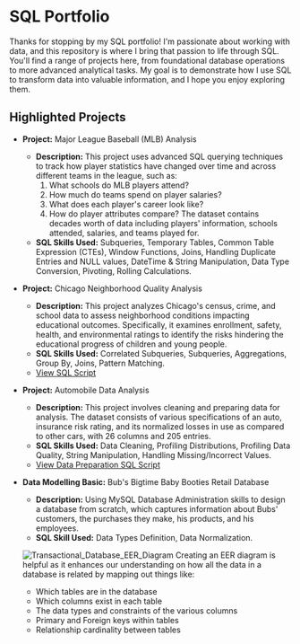 # SQL Portfolio

Thanks for stopping by my SQL portfolio! I'm passionate about working with data, and this repository is where I bring that passion to life through SQL. You'll find a range of projects here, from foundational database operations to more advanced analytical tasks. My goal is to demonstrate how I use SQL to transform data into valuable information, and I hope you enjoy exploring them. 

## Highlighted Projects
- **Project:** Major League Baseball (MLB) Analysis
  - **Description:** This project uses advanced SQL querying techniques to track how player statistics have changed over time and across different teams in the league, such as:
    1. What schools do MLB players attend?
    2. How much do teams spend on player salaries? 
    3. What does each player's career look like? 
    4. How do player attributes compare?
The dataset contains decades worth of data including players' information, schools attended, salaries, and teams played for.
  - **SQL Skills Used:** Subqueries, Temporary Tables, Common Table Expression (CTEs), Window Functions, Joins, Handling Duplicate Entries and NULL values, DateTime & String Manipulation, Data Type Conversion, Pivoting, Rolling Calculations. 

- **Project:** Chicago Neighborhood Quality Analysis
  - **Description:** This project analyzes Chicago's census, crime, and school data to assess neighborhood conditions impacting educational outcomes. Specifically, it examines enrollment, safety, health, and environmental ratings to identify the risks hindering the educational progress of children and young people.
  - **SQL Skills Used:** Correlated Subqueries, Subqueries, Aggregations, Group By, Joins, Pattern Matching. 
  - [View SQL Script](https://github.com/LyKenn-DS/SQL-portfolio/blob/a995b849286412bc899c46109b9ff28d216dc5bd/Chicago%20Neighborhood%20Quality%20Analysis)

- **Project:** Automobile Data Analysis
  - **Description:** This project involves cleaning and preparing data for analysis. The dataset consists of various specifications of an auto, insurance risk rating, and its normalized losses in use as compared to other cars, with 26 columns and 205 entries. 
  - **SQL Skills Used:** Data Cleaning, Profiling Distributions, Profiling Data Quality, String Manipulation, Handling Missing/Incorrect Values.
  - [View Data Preparation SQL Script](https://github.com/LyKenn-DS/SQL-portfolio/blob/2b4d92723fe89c8cab5cfa0d39ac5dd498d62c1c/Automobile%20Data)
 
- **Data Modelling Basic:** Bub's Bigtime Baby Booties Retail Database
  - **Description:** Using MySQL Database Administration skills to design a database from scratch, which captures information about Bubs' customers, the purchases they make, his products, and his employees.
  - **SQL Skill Used:** Data Types Definition, Data Normalization.
 
  ![Transactional_Database_EER_Diagram](https://github.com/user-attachments/assets/3dc0d5f7-477e-4447-b021-6c2013d421e1)
Creating an EER diagram is helpful as it enhances our understanding on how all the data in a database is related by mapping out things like:
  - Which tables are in the database
  - Which columns exist in each table
  - The data types and constraints of the various columns
  - Primary and Foreign keys within tables
  - Relationship cardinality between tables


 
